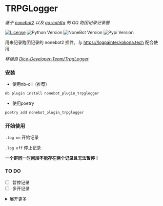 # TRPGLogger

*基于 [nonebot2](https://github.com/nonebot/nonebot2) 以及 [go-cqhttp](https://github.com/Mrs4s/go-cqhttp) 的 QQ 跑团记录记录器*

[![License](https://img.shields.io/github/license/thereisnodice/TRPGLogger)](LICENSE)
![Python Version](https://img.shields.io/badge/python-3.7+-blue.svg)
![NoneBot Version](https://img.shields.io/badge/nonebot-2+-red.svg)
![Pypi Version](https://img.shields.io/pypi/v/nonebot-plugin-trpglogger.svg)

用来记录跑团记录的 nonebot2 插件，与 https://logpainter.kokona.tech 配合使用

*移植自 [Dice-Developer-Team/TrpgLogger](https://github.com/Dice-Developer-Team/TrpgLogger)*

### 安装

* 使用nb-cli（推荐）  

```bash
nb plugin install nonebot_plugin_trpglogger
```

* 使用poetry

```bash
poetry add nonebot_plugin_trpglogger
```

### 开始使用

`.log on` 开始记录

`.log off` 停止记录

**一个群同一时间段不能存在两个记录且无法暂停！**

### TO DO

- [ ] 暂停记录
- [ ] 多开记录

<details>
<summary>展开更多</summary>

### 原理

与 TrpgLogger 一样，使用 AWS S3 进行储存（目前是直接用溯洄的公共 bucket ）。

### Bug

- 无法记录机器人本身发出的消息（即无法记录掷骰）  
 **如何解决:** 等 nonebot2 更新 a11
- 在记录时间超过 24 小时后，如果上传文件失败会阻塞线程
 **如何解决:** 待定

</details>
